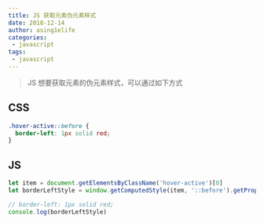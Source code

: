 ```yaml
---
title: JS 获取元素伪元素样式
date: 2018-12-14
author: asing1elife
categories:
 - javascript
tags:
 - javascript
---
```

> JS 想要获取元素的伪元素样式，可以通过如下方式  

## CSS
```css
.hover-active::before {
  border-left: 1px solid red;
}
```

## JS
```js
let item = document.getElementsByClassName('hover-active')[0]
let borderLeftStyle = window.getComputedStyle(item, '::before').getPropertyValue('border-left')

// border-left: 1px solid red;
console.log(borderLeftStyle)
```